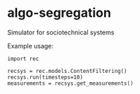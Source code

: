 # algo-segregation
Simulator for sociotechnical systems

Example usage:

```
import rec

recsys = rec.models.ContentFiltering()
recsys.run(timesteps=10)
measurements = recsys.get_measurements()
```
